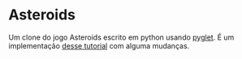 # Asteroids

Um clone do jogo Asteroids escrito em python usando [pyglet](https://bitbucket.org/pyglet/pyglet/).
É um implementação [desse tutorial](https://pyglet.readthedocs.io/en/pyglet-1.3-maintenance/programming_guide/examplegame.html) com alguma mudanças.